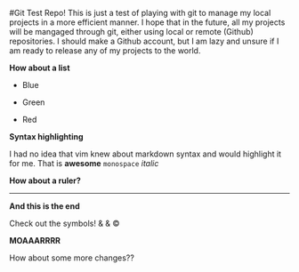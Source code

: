 #Git Test Repo!
This is just a test of playing with git to manage my local projects
in a more efficient manner. I hope that in the future, all my projects
will be mangaged through git, either using local or remote (Github) 
repositories. I should make a Github account, but I am lazy and unsure
if I am ready to release any of my projects to the world. 

**How about a list**

* Blue

* Green

* Red

**Syntax highlighting**

I had no idea that vim knew about markdown syntax and would highlight it 
for me. That is __awesome__ `monospace` *italic* 

**How about a ruler?**

*** 

**And this is the end**

Check out the symbols! 
&amp; &amp; &copy;

**MOAAARRRR**

How about some more changes??


